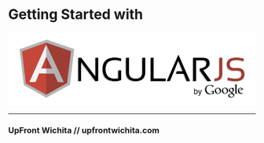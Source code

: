 # Getting Started with
![AngularJS](img/angular_logo.jpg)

----

### UpFront Wichita // upfrontwichita.com
